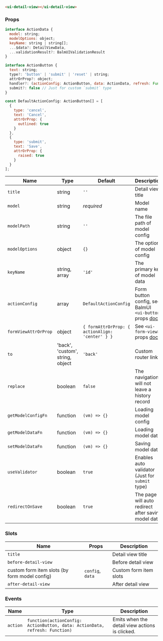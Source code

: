 ```html
<ui-detail-view></ui-detail-view>
```

### Props

```js
interface ActionData {
  model: string;
  modelOptions: object;
  keyName: string | string[];
  ...$data?: DetailViewData,
  ...validationResult?: BalmUIValidationResult
}

interface ActionButton {
  text: string;
  type?: 'button' | 'submit' | 'reset' | string;
  attrOrProp?: object;
  handler?: (actionConfig: ActionButton, data: ActionData, refresh: Function) => void;
  submit?: false // Just for custom `submit` type
}

const DefaultActionConfig: ActionButton[] = [
  {
    type: 'cancel',
    text: 'Cancel',
    attrOrProp: {
      outlined: true
    }
  },
  {
    type: 'submit',
    text: 'Save',
    attrOrProp: {
      raised: true
    }
  }
];
```

| Name                 | Type                             | Default                                         | Description                                                                                                |
| -------------------- | -------------------------------- | ----------------------------------------------- | ---------------------------------------------------------------------------------------------------------- |
| `title`              | string                           | `''`                                            | Detail view title                                                                                          |
| `model`              | string                           | _required_                                      | Model name                                                                                                 |
| `modelPath`          | string                           | `''`                                            | The file path of model config                                                                              |
| `modelOptions`       | object                           | `{}`                                            | The options of model config                                                                                |
| `keyName`            | string, array                    | `'id'`                                          | The primary key of model data                                                                              |
| `actionConfig`       | array                            | `DefaultActionConfig`                           | Form button config, see BalmUI `<ui-button>` props [docs](https://v8.material.balmjs.com/#/general/button) |
| `formViewAttrOrProp` | object                           | `{ formAttrOrProp: { actionAlign: 'center' } }` | See `<ui-form-view>` props [docs](/#/components/form-view)                                                 |
| `to`                 | 'back', 'custom', string, object | `'back'`                                        | Custom router link                                                                                         |
| `replace`            | boolean                          | `false`                                         | The navigation will not leave a history record                                                             |
| `getModelConfigFn`   | function                         | `(vm) => {}`                                    | Loading model config                                                                                       |
| `getModelDataFn`     | function                         | `(vm) => {}`                                    | Loading model data                                                                                         |
| `setModelDataFn`     | function                         | `(vm) => {}`                                    | Saving model data                                                                                          |
| `useValidator`       | boolean                          | `true`                                          | Enables auto validator (Just for `submit` type)                                                            |
| `redirectOnSave`     | boolean                          | `true`                                          | The page will auto redirect after saving model data                                                        |

### Slots

| Name                                          | Props            | Description            |
| --------------------------------------------- | ---------------- | ---------------------- |
| `title`                                       |                  | Detail view title      |
| `before-detail-view`                          |                  | Before detail view     |
| custom form item slots (by form model config) | `config`, `data` | Custom form item slots |
| `after-detail-view`                           |                  | After detail view      |

### Events

| Name     | Type                                                                        | Description                                    |
| -------- | --------------------------------------------------------------------------- | ---------------------------------------------- |
| `action` | `function(actionConfig: ActionButton, data: ActionData, refresh: Function)` | Emits when the detail view actions is clicked. |

